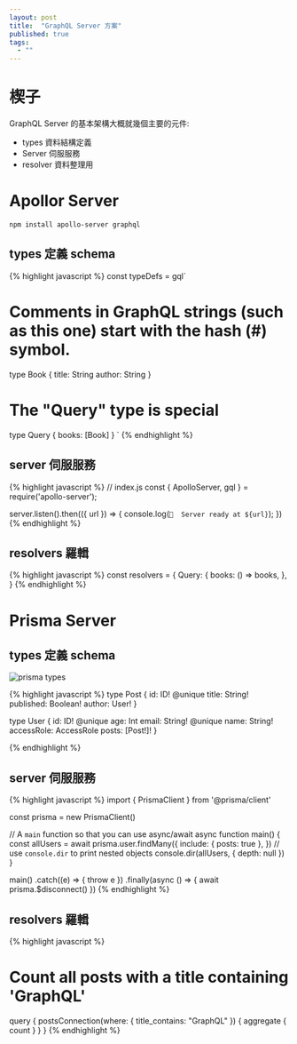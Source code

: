 ```yaml
---
layout: post
title:  "GraphQL Server 方案"
published: true
tags: 
  - ""
---
```

# 楔子
GraphQL Server 的基本架構大概就幾個主要的元件:
- types 資料結構定義
- Server 伺服服務
- resolver 資料整理用

# Apollor Server
`npm install apollo-server graphql`

## types 定義 schema
{% highlight javascript %}
const typeDefs = gql`
  # Comments in GraphQL strings (such as this one) start with the hash (#) symbol.
  type Book {
    title: String
    author: String
  }
  # The "Query" type is special
  type Query {
    books: [Book]
  }
`
{% endhighlight %}

## server 伺服服務

{% highlight javascript %}
// index.js
const { ApolloServer, gql } = require('apollo-server');

server.listen().then(({ url }) => {
  console.log(`🚀  Server ready at ${url}`);
})
{% endhighlight %}

## resolvers 羅輯

{% highlight javascript %}
const resolvers = {
  Query: {
    books: () => books,
  },
}
{% endhighlight %}

# Prisma Server

## types 定義 schema
![prisma types](https://i.imgur.com/jHkNjKU.png)

{% highlight javascript %}
type Post {
  id: ID! @unique
  title: String!
  published: Boolean!
  author: User!
}

type User {
  id: ID! @unique
  age: Int
  email: String! @unique
  name: String!
  accessRole: AccessRole
  posts: [Post!]!
}

{% endhighlight %}

## server 伺服服務

{% highlight javascript %}
import { PrismaClient } from '@prisma/client'

const prisma = new PrismaClient()

// A `main` function so that you can use async/await
async function main() {
  const allUsers = await prisma.user.findMany({
    include: { posts: true },
  })
  // use `console.dir` to print nested objects
  console.dir(allUsers, { depth: null })
}

main()
  .catch((e) => {
    throw e
  })
  .finally(async () => {
    await prisma.$disconnect()
  })
{% endhighlight %}

## resolvers 羅輯

{% highlight javascript %}
# Count all posts with a title containing 'GraphQL'
query {
  postsConnection(where: { title_contains: "GraphQL" }) {
    aggregate {
      count
    }
  }
}
{% endhighlight %}

